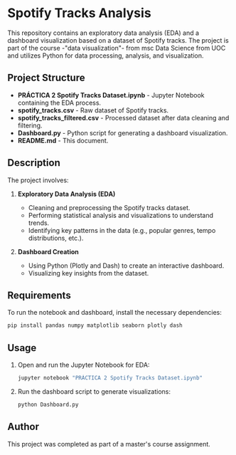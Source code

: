 # Spotify Tracks Analysis
This repository contains an exploratory data analysis (EDA) and a dashboard visualization based on a dataset of Spotify tracks. The project is part of the course -"data visualization"- from msc Data Science from UOC and utilizes Python for data processing, analysis, and visualization.

## Project Structure
- **PRÁCTICA 2 Spotify Tracks Dataset.ipynb** - Jupyter Notebook containing the EDA process.
- **spotify_tracks.csv** - Raw dataset of Spotify tracks.
- **spotify_tracks_filtered.csv** - Processed dataset after data cleaning and filtering.
- **Dashboard.py** - Python script for generating a dashboard visualization.
- **README.md** - This document.

## Description
The project involves:
1. **Exploratory Data Analysis (EDA)**
   - Cleaning and preprocessing the Spotify tracks dataset.
   - Performing statistical analysis and visualizations to understand trends.
   - Identifying key patterns in the data (e.g., popular genres, tempo distributions, etc.).

2. **Dashboard Creation**
   - Using Python (Plotly and Dash) to create an interactive dashboard.
   - Visualizing key insights from the dataset.

## Requirements
To run the notebook and dashboard, install the necessary dependencies:
```bash
pip install pandas numpy matplotlib seaborn plotly dash
```

## Usage
1. Open and run the Jupyter Notebook for EDA:
   ```bash
   jupyter notebook "PRÁCTICA 2 Spotify Tracks Dataset.ipynb"
   ```
2. Run the dashboard script to generate visualizations:
   ```bash
   python Dashboard.py
   ```

## Author
This project was completed as part of a master's course assignment.


